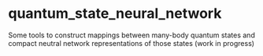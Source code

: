 # quantum_state_neural_network
Some tools to construct mappings between many-body quantum states and compact neutral network representations of those states (work in progress)

